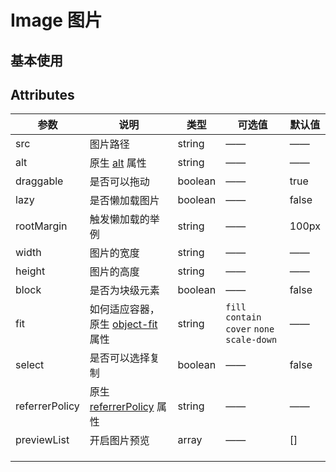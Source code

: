 # Image 图片

## 基本使用

## Attributes

| 参数           | 说明                                                                                                         | 类型    | 可选值                                       | 默认值 |
| -------------- | ------------------------------------------------------------------------------------------------------------ | ------- | -------------------------------------------- | ------ |
| src            | 图片路径                                                                                                     | string  | ——                                           | ——     |
| alt            | 原生 [alt](https://developer.mozilla.org/zh-CN/docs/Web/HTML/Element/img#attr-alt) 属性                      | string  | ——                                           | ——     |
| draggable      | 是否可以拖动                                                                                                 | boolean | ——                                           | true   |
| lazy           | 是否懒加载图片                                                                                               | boolean | ——                                           | false  |
| rootMargin     | 触发懒加载的举例                                                                                             | string  | ——                                           | 100px  |
| width          | 图片的宽度                                                                                                   | string  | ——                                           | ——     |
| height         | 图片的高度                                                                                                   | string  | ——                                           | ——     |
| block          | 是否为块级元素                                                                                               | boolean | ——                                           | false  |
| fit            | 如何适应容器，原生 [object-fit](https://developer.mozilla.org/en-US/docs/Web/CSS/object-fit#try_it) 属性     | string  | `fill` `contain` `cover` `none` `scale-down` | ——     |
| select         | 是否可以选择复制                                                                                             | boolean | ——                                           | false  |
| referrerPolicy | 原生 [referrerPolicy](https://developer.mozilla.org/en-US/docs/Web/HTTP/Headers/Referrer-Policy#syntax) 属性 | string  | ——                                           | ——     |
| previewList    | 开启图片预览                                                                                                 | array   | ——                                           | []     |
|                |                                                                                                              |         |                                              |        |
|                |                                                                                                              |         |                                              |        |
|                |                                                                                                              |         |                                              |        |

